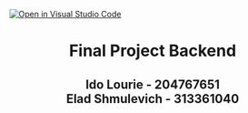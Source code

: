 [![Open in Visual Studio Code](https://classroom.github.com/assets/open-in-vscode-718a45dd9cf7e7f842a935f5ebbe5719a5e09af4491e668f4dbf3b35d5cca122.svg)](https://classroom.github.com/online_ide?assignment_repo_id=11154491&assignment_repo_type=AssignmentRepo)

<h1 align='center'>
  Final Project Backend
</h1>

<h2 align='center'>
  Ido Lourie - 204767651<br>Elad Shmulevich - 313361040
</h2>

